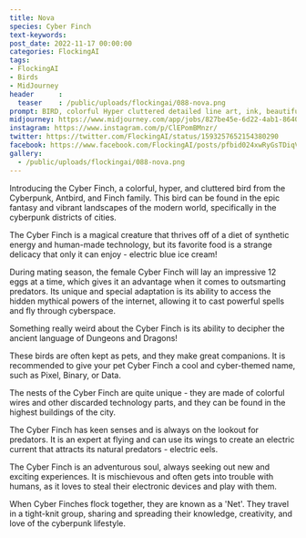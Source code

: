 ```yaml
---
title: Nova
species: Cyber Finch
text-keywords: 
post_date: 2022-11-17 00:00:00
categories: FlockingAI
tags:
- FlockingAI
- Birds
- MidJourney 
header      :
  teaser    : /public/uploads/flockingai/088-nova.png
prompt: BIRD, colorful Hyper cluttered detailed line art, ink, beautiful cyberpunk antbird finch portrait, cyberpunk, in the style of Geof Darrow, Mobius, Philippe Druillet, Hyper detailed, epic
midjourney: https://www.midjourney.com/app/jobs/827be45e-6d22-4ab1-8640-420435d9fc8c
instagram: https://www.instagram.com/p/ClEPomBMnzr/
twitter: https://twitter.com/FlockingAI/status/1593257652154380290
facebook: https://www.facebook.com/FlockingAI/posts/pfbid024xwRyGsTDiqVF3jgJqszxfzxg4QdfWga2RBBHv8WAszTLn8Xj7hBNTJVif2SAy7el
gallery: 
  - /public/uploads/flockingai/088-nova.png
---
```


Introducing the Cyber Finch, a colorful, hyper, and cluttered bird from the Cyberpunk, Antbird, and Finch family. This bird can be found in the epic fantasy and vibrant landscapes of the modern world, specifically in the cyberpunk districts of cities.

The Cyber Finch is a magical creature that thrives off of a diet of synthetic energy and human-made technology, but its favorite food is a strange delicacy that only it can enjoy - electric blue ice cream!

During mating season, the female Cyber Finch will lay an impressive 12 eggs at a time, which gives it an advantage when it comes to outsmarting predators. Its unique and special adaptation is its ability to access the hidden mythical powers of the internet, allowing it to cast powerful spells and fly through cyberspace.

Something really weird about the Cyber Finch is its ability to decipher the ancient language of Dungeons and Dragons!

These birds are often kept as pets, and they make great companions. It is recommended to give your pet Cyber Finch a cool and cyber-themed name, such as Pixel, Binary, or Data.

The nests of the Cyber Finch are quite unique - they are made of colorful wires and other discarded technology parts, and they can be found in the highest buildings of the city.

The Cyber Finch has keen senses and is always on the lookout for predators. It is an expert at flying and can use its wings to create an electric current that attracts its natural predators - electric eels.

The Cyber Finch is an adventurous soul, always seeking out new and exciting experiences. It is mischievous and often gets into trouble with humans, as it loves to steal their electronic devices and play with them.

When Cyber Finches flock together, they are known as a 'Net'. They travel in a tight-knit group, sharing and spreading their knowledge, creativity, and love of the cyberpunk lifestyle.
